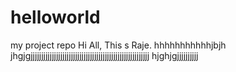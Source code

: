 # helloworld
my project repo
Hi All,
This s Raje.
hhhhhhhhhhhjbjh
jhgjgjjjjjjjjjjjjjjjjjjjjjjjjjjjjjjjjjjjjjjjjjjjjjjjjjjjjjjjj
hjghjgjjjjjjjjjj
